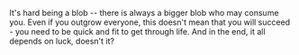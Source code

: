 It's hard being a blob -- there is always a bigger blob who may consume you. Even if you outgrow everyone, this doesn't mean that you will succeed - you need to be quick and fit to get through life. And in the end, it all depends on luck, doesn't it?